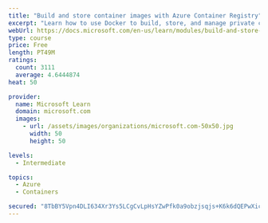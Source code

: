 ```yaml
---
title: "Build and store container images with Azure Container Registry"
excerpt: "Learn how to use Docker to build, store, and manage private container images with the Azure Container Registry."
webUrl: https://docs.microsoft.com/en-us/learn/modules/build-and-store-container-images/
type: course
price: Free
length: PT49M
ratings:
  count: 3111
  average: 4.6444874
heat: 50

provider:
  name: Microsoft Learn
  domain: microsoft.com
  images:
    - url: /assets/images/organizations/microsoft.com-50x50.jpg
      width: 50
      height: 50

levels:
  - Intermediate

topics:
  - Azure
  - Containers

secured: "8TbBY5Vpn4DLI634Xr3Ys5LCgCvLpHsYZwPfk0a9obzjsqjs+K6k6dQEPwXic7Z+CCgd5GuclKgQ++cjaVb6L5ClAygfspLxXCDtUosJQkZlOJJ3brvaV2WvQgxAwm+iDDpa3POKydt0jLN2xpSoa2XL0s9J7VrFn58UNjwGLGrlL1V1+YVNno6cIhzexUCfwXnZJ1vahWdva3Ylpw4eqUOiC5Y+4nZFxCGsQswkyvE4vUdd1//6gWWvbTc049QW4KJW2yNc/zurqyauy6FktAYmoAbDAYUP30PzM7+j6OgcgSEMxrhdBubmMmQJKfxrMCQlgKMS1d8IQn7jodX5ru8kAhfI21hWTEahh/25u146Bx3fisTo39lywgVLrrFza6d3CU9Uy2IazfXGwmoYchOejN9eL9DBmGdORKpuUl8=;Ld7nlXuAyfC+MdWs4UcsiA=="
---
```



